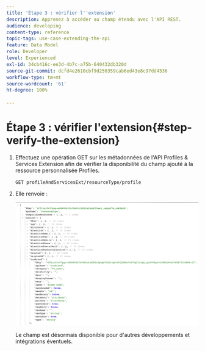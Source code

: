 ```yaml
---
title: 'Étape 3 : vérifier l''extension'
description: Apprenez à accéder au champ étendu avec l'API REST.
audience: developing
content-type: reference
topic-tags: use-case-extending-the-api
feature: Data Model
role: Developer
level: Experienced
exl-id: 34cb416c-ee3d-4b7c-a75b-640432db320d
source-git-commit: dcfd4e2610cbf9d250359cab6ed43e8c97dd4536
workflow-type: tm+mt
source-wordcount: '61'
ht-degree: 100%

---
```


# Étape 3 : vérifier l&#39;extension{#step-verify-the-extension}

1. Effectuez une opération GET sur les métadonnées de l&#39;API Profiles &amp; Services Extension afin de vérifier la disponibilité du champ ajouté à la ressource personnalisée Profiles.

   ```
   GET profileAndServicesExt/resourceType/profile
   ```

1. Elle renvoie :

   ![](assets/extendpandsapiview.png)

   Le champ est désormais disponible pour d&#39;autres développements et intégrations éventuels.
